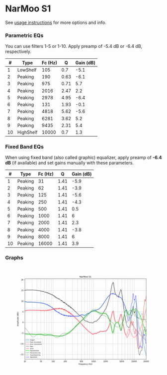 # NarMoo S1
See [usage instructions](https://github.com/jaakkopasanen/AutoEq#usage) for more options and info.

### Parametric EQs
You can use filters 1-5 or 1-10. Apply preamp of -5.4 dB or -6.4 dB, respectively.

|   # | Type      |   Fc (Hz) |    Q |   Gain (dB) |
|-----|-----------|-----------|------|-------------|
|   1 | LowShelf  |       105 | 0.7  |        -5.1 |
|   2 | Peaking   |       190 | 0.63 |        -6.1 |
|   3 | Peaking   |       975 | 0.71 |         5.7 |
|   4 | Peaking   |      2016 | 2.47 |         2.2 |
|   5 | Peaking   |      2978 | 4.95 |        -6.4 |
|   6 | Peaking   |       131 | 1.93 |        -0.1 |
|   7 | Peaking   |      4818 | 5.62 |        -5.6 |
|   8 | Peaking   |      6281 | 3.62 |         5.2 |
|   9 | Peaking   |      9435 | 2.31 |         5.4 |
|  10 | HighShelf |     10000 | 0.7  |         1.3 |

### Fixed Band EQs
When using fixed band (also called graphic) equalizer, apply preamp of **-6.4 dB** (if available) and set gains manually with these parameters.

|   # | Type    |   Fc (Hz) |    Q |   Gain (dB) |
|-----|---------|-----------|------|-------------|
|   1 | Peaking |        31 | 1.41 |        -5.9 |
|   2 | Peaking |        62 | 1.41 |        -3.9 |
|   3 | Peaking |       125 | 1.41 |        -5.6 |
|   4 | Peaking |       250 | 1.41 |        -4.3 |
|   5 | Peaking |       500 | 1.41 |         0.5 |
|   6 | Peaking |      1000 | 1.41 |         6   |
|   7 | Peaking |      2000 | 1.41 |         2.3 |
|   8 | Peaking |      4000 | 1.41 |        -3.8 |
|   9 | Peaking |      8000 | 1.41 |         6   |
|  10 | Peaking |     16000 | 1.41 |         3.9 |

### Graphs
![](./NarMoo%20S1.png)
